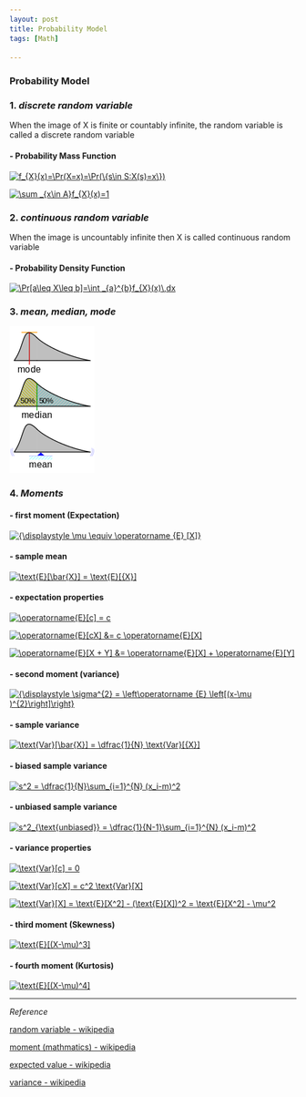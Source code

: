 ```yaml
---
layout: post
title: Probability Model
tags: [Math]

---
```


### Probability Model

### 1. *discrete random variable*

 When the image of X is finite or countably infinite, the random variable is called a discrete random variable

#### - Probability Mass Function

<a href="https://www.codecogs.com/eqnedit.php?latex=\inline&space;f_{X}(x)=\Pr(X=x)=\Pr(\{s\in&space;S:X(s)=x\})" target="_blank"><img src="https://latex.codecogs.com/gif.latex?\inline&space;f_{X}(x)=\Pr(X=x)=\Pr(\{s\in&space;S:X(s)=x\})" title="f_{X}(x)=\Pr(X=x)=\Pr(\{s\in S:X(s)=x\})" /></a>

<a href="https://www.codecogs.com/eqnedit.php?latex=\inline&space;\sum&space;_{x\in&space;A}f_{X}(x)=1" target="_blank"><img src="https://latex.codecogs.com/gif.latex?\inline&space;\sum&space;_{x\in&space;A}f_{X}(x)=1" title="\sum _{x\in A}f_{X}(x)=1" /></a>

### 2. *continuous random variable*

When the image is uncountably infinite then X is called continuous random variable

#### - Probability Density Function

<a href="https://www.codecogs.com/eqnedit.php?latex=\inline&space;\Pr[a\leq&space;X\leq&space;b]=\int&space;_{a}^{b}f_{X}(x)\,dx" target="_blank"><img src="https://latex.codecogs.com/gif.latex?\inline&space;\Pr[a\leq&space;X\leq&space;b]=\int&space;_{a}^{b}f_{X}(x)\,dx" title="\Pr[a\leq X\leq b]=\int _{a}^{b}f_{X}(x)\,dx" /></a>

### 3. *mean, median, mode*

![alt text](/assets/img/Visualisation_mode_median_mean.svg.png)


### 4. *Moments*

#### - first moment (Expectation)

<a href="https://www.codecogs.com/eqnedit.php?latex=\inline&space;{\displaystyle&space;\mu&space;\equiv&space;\operatorname&space;{E}&space;[X]}" target="_blank"><img src="https://latex.codecogs.com/gif.latex?\inline&space;{\displaystyle&space;\mu&space;\equiv&space;\operatorname&space;{E}&space;[X]}" title="{\displaystyle \mu \equiv \operatorname {E} [X]}" /></a>

#### - sample mean

<a href="https://www.codecogs.com/eqnedit.php?latex=\inline&space;\text{E}[\bar{X}]&space;=&space;\text{E}[{X}]" target="_blank"><img src="https://latex.codecogs.com/gif.latex?\inline&space;\text{E}[\bar{X}]&space;=&space;\text{E}[{X}]" title="\text{E}[\bar{X}] = \text{E}[{X}]" /></a>

#### - expectation properties

<a href="https://www.codecogs.com/eqnedit.php?latex=\inline&space;\operatorname{E}[c]&space;=&space;c" target="_blank"><img src="https://latex.codecogs.com/gif.latex?\inline&space;\operatorname{E}[c]&space;=&space;c" title="\operatorname{E}[c] = c" /></a>

<a href="https://www.codecogs.com/eqnedit.php?latex=\inline&space;\operatorname{E}[cX]&space;&=&space;c&space;\operatorname{E}[X]" target="_blank"><img src="https://latex.codecogs.com/gif.latex?\inline&space;\operatorname{E}[cX]&space;&=&space;c&space;\operatorname{E}[X]" title="\operatorname{E}[cX] &= c \operatorname{E}[X]" /></a>

<a href="https://www.codecogs.com/eqnedit.php?latex=\inline&space;\operatorname{E}[X&space;&plus;&space;Y]&space;&=&space;\operatorname{E}[X]&space;&plus;&space;\operatorname{E}[Y]" target="_blank"><img src="https://latex.codecogs.com/gif.latex?\inline&space;\operatorname{E}[X&space;&plus;&space;Y]&space;&=&space;\operatorname{E}[X]&space;&plus;&space;\operatorname{E}[Y]" title="\operatorname{E}[X + Y] &= \operatorname{E}[X] + \operatorname{E}[Y]" /></a>


#### - second moment (variance)

<a href="https://www.codecogs.com/eqnedit.php?latex=\inline&space;{\displaystyle&space;\sigma^{2}&space;=&space;\left\operatorname&space;{E}&space;\left[(x-\mu&space;)^{2}\right]\right}" target="_blank"><img src="https://latex.codecogs.com/gif.latex?\inline&space;{\displaystyle&space;\sigma^{2}&space;=&space;\left\operatorname&space;{E}&space;\left[(x-\mu&space;)^{2}\right]\right}" title="{\displaystyle \sigma^{2} = \left\operatorname {E} \left[(x-\mu )^{2}\right]\right}" /></a>

#### - sample variance

<a href="https://www.codecogs.com/eqnedit.php?latex=\inline&space;\text{Var}[\bar{X}]&space;=&space;\dfrac{1}{N}&space;\text{Var}[{X}]" target="_blank"><img src="https://latex.codecogs.com/gif.latex?\inline&space;\text{Var}[\bar{X}]&space;=&space;\dfrac{1}{N}&space;\text{Var}[{X}]" title="\text{Var}[\bar{X}] = \dfrac{1}{N} \text{Var}[{X}]" /></a>

#### - biased sample variance

<a href="https://www.codecogs.com/eqnedit.php?latex=\inline&space;s^2&space;=&space;\dfrac{1}{N}\sum_{i=1}^{N}&space;(x_i-m)^2" target="_blank"><img src="https://latex.codecogs.com/gif.latex?\inline&space;s^2&space;=&space;\dfrac{1}{N}\sum_{i=1}^{N}&space;(x_i-m)^2" title="s^2 = \dfrac{1}{N}\sum_{i=1}^{N} (x_i-m)^2" /></a>

#### - unbiased sample variance

<a href="https://www.codecogs.com/eqnedit.php?latex=\inline&space;s^2_{\text{unbiased}}&space;=&space;\dfrac{1}{N-1}\sum_{i=1}^{N}&space;(x_i-m)^2" target="_blank"><img src="https://latex.codecogs.com/gif.latex?\inline&space;s^2_{\text{unbiased}}&space;=&space;\dfrac{1}{N-1}\sum_{i=1}^{N}&space;(x_i-m)^2" title="s^2_{\text{unbiased}} = \dfrac{1}{N-1}\sum_{i=1}^{N} (x_i-m)^2" /></a>

#### - variance properties

<a href="https://www.codecogs.com/eqnedit.php?latex=\inline&space;\text{Var}[c]&space;=&space;0" target="_blank"><img src="https://latex.codecogs.com/gif.latex?\inline&space;\text{Var}[c]&space;=&space;0" title="\text{Var}[c] = 0" /></a>

<a href="https://www.codecogs.com/eqnedit.php?latex=\inline&space;\text{Var}[cX]&space;=&space;c^2&space;\text{Var}[X]" target="_blank"><img src="https://latex.codecogs.com/gif.latex?\inline&space;\text{Var}[cX]&space;=&space;c^2&space;\text{Var}[X]" title="\text{Var}[cX] = c^2 \text{Var}[X]" /></a>

<a href="https://www.codecogs.com/eqnedit.php?latex=\inline&space;\text{Var}[X]&space;=&space;\text{E}[X^2]&space;-&space;(\text{E}[X])^2&space;=&space;\text{E}[X^2]&space;-&space;\mu^2" target="_blank"><img src="https://latex.codecogs.com/gif.latex?\inline&space;\text{Var}[X]&space;=&space;\text{E}[X^2]&space;-&space;(\text{E}[X])^2&space;=&space;\text{E}[X^2]&space;-&space;\mu^2" title="\text{Var}[X] = \text{E}[X^2] - (\text{E}[X])^2 = \text{E}[X^2] - \mu^2" /></a>


#### - third moment (Skewness)

<a href="https://www.codecogs.com/eqnedit.php?latex=\inline&space;\text{E}[(X-\mu)^3]" target="_blank"><img src="https://latex.codecogs.com/gif.latex?\inline&space;\text{E}[(X-\mu)^3]" title="\text{E}[(X-\mu)^3]" /></a>

#### - fourth moment (Kurtosis)

<a href="https://www.codecogs.com/eqnedit.php?latex=\inline&space;\text{E}[(X-\mu)^4]" target="_blank"><img src="https://latex.codecogs.com/gif.latex?\inline&space;\text{E}[(X-\mu)^4]" title="\text{E}[(X-\mu)^4]" /></a>

***
*Reference*

[random variable - wikipedia](https://en.wikipedia.org/wiki/Random_variable)

[moment (mathmatics) - wikipedia](https://en.wikipedia.org/wiki/Moment_(mathematics))

[expected value - wikipedia](https://en.wikipedia.org/wiki/Expected_value#Basic_properties)

[variance - wikipedia](https://en.wikipedia.org/wiki/Variance)
